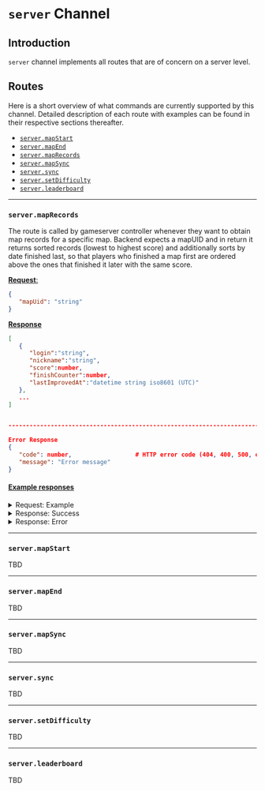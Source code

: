# `server` Channel

## Introduction

`server` channel implements all routes that are of concern on a server level.

## Routes

Here is a short overview of what commands are currently supported by this channel.
Detailed description of each route with examples can be found in their respective sections thereafter.

- [`server.mapStart`](#servermapstart)
- [`server.mapEnd`](#servermapend)
- [`server.mapRecords`](#servermaprecords)
- [`server.mapSync`](#servermapsync)
- [`server.sync`](#serversync)
- [`server.setDifficulty`](#serversetdifficulty)
- [`server.leaderboard`](#serverleaderboard)

---

### `server.mapRecords`

The route is called by gameserver controller whenever they want to obtain map records for a specific map.
Backend expects a mapUID and in return it returns sorted records (lowest to highest score) and additionally sorts by date finished last,
so that players who finished a map first are ordered above the ones that finished it later with the same score.

<u>**Request**:</u>

```json
{
   "mapUid": "string"
}
```

<u>**Response**</u>

```json
[
   {
      "login":"string",
      "nickname":"string",
      "score":number,
      "finishCounter":number,
      "lastImprovedAt":"datetime string iso8601 (UTC)"
   },
   ...
]


-------------------------------------------------------------------------------

Error Response
{
   "code": number,                  # HTTP error code (404, 400, 500, etc.)
   "message": "Error message"
}

```

#### <u>**Example responses**</u>

<details>
  <summary>Request: Example</summary>

```json
{
   "mapUid": "6ktPCqLADXXuy5LaOLTzktaGlKf"
}
```

</details>

<details>
  <summary>Response: Success</summary>

```json
[
   {
      "login":"p7",
      "nickname":"el-djinn",
      "score":12343,
      "finishCounter":6,
      "lastImprovedAt":"2024-08-10T21:03:43Z"
   },
   {
      "login":"p8",
      "nickname":"el-djinn",
      "score":12345,
      "finishCounter":1,
      "lastImprovedAt":"2024-08-11T13:47:14Z"
   },
   {
      "login":"*fakeplayer1*",
      "nickname":"player1",
      "score":52255,
      "finishCounter":17,
      "lastImprovedAt":"2024-08-10T19:48:22Z"
   },
   {
      "login":"*fakeplayer2*",
      "nickname":"player2",
      "score":94283,
      "finishCounter":14,
      "lastImprovedAt":"2024-08-10T19:48:22Z"
   }
]
```

</details>

<details>
  <summary>Response: Error</summary>

```json
{
   "code": 500,
   "message": "Internal Server Error
}
```

</details>

---

### `server.mapStart`

TBD

---

### `server.mapEnd`

TBD

---

### `server.mapSync`

TBD

---

### `server.sync`

TBD

---

### `server.setDifficulty`

TBD

---

### `server.leaderboard`

TBD